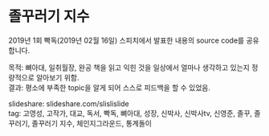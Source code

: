 # 졸꾸러기 지수
2019년 1회 빡독(2019년 02월 16일) 스피치에서 발표한 내용의 source code를 공유합니다.

목적: 뼈아대, 일취월장, 완공 책을 읽고 익힌 것을 일상에서 얼마나 생각하고 있는지 정량적으로 알아보기 위함.  
결과: 평소에 부족한 topic을 알게 되어 스스로 피드백을 할 수 있었음.

slideshare: slideshare.com/slislislide  
tag: 고영성, 고작가, 대교, 독서, 빡독, 뼈아대, 성장, 신박사, 신박사tv, 신영준, 졸꾸, 졸꾸러기, 졸꾸러기 지수, 체인지그라운드, 통계돌이
